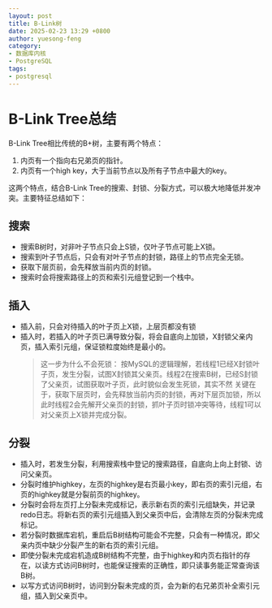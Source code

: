 ```yaml
---
layout: post
title: B-Link树
date: 2025-02-23 13:29 +0800
author: yuesong-feng
category:
- 数据库内核
- PostgreSQL
tags:
- postgresql
---
```


# B-Link Tree总结

B-Link Tree相比传统的B+树，主要有两个特点：
1. 内页有一个指向右兄弟页的指针。
2. 内页有一个high key，大于当前节点以及所有子节点中最大的key。

这两个特点，结合B-Link Tree的搜索、封锁、分裂方式，可以极大地降低并发冲突。主要特征总结如下：

## 搜索
- 搜索B树时，对非叶子节点只会上S锁，仅叶子节点可能上X锁。
- 搜索到叶子节点后，只会有对叶子节点的封锁，路径上的节点完全无锁。
- 获取下层页前，会先释放当前内页的封锁。
- 搜索时会将搜索路径上的页和索引元组登记到一个栈中。

## 插入
- 插入前，只会对待插入的叶子页上X锁，上层页都没有锁
- 插入时，若插入的叶子页已满导致分裂，将会自底向上加锁，X封锁父亲内页，插入索引元组，保证锁粒度始终是最小的。
    > 这一步为什么不会死锁：
    > 按MySQL的逻辑理解，若线程1已经X封锁叶子页，发生分裂，试图X封锁其父亲页。线程2在搜索B树，已经S封锁了父亲页，试图获取叶子页，此时貌似会发生死锁，其实不然
    > 关键在于，获取下层页时，会先释放当前内页的封锁，再对下层页加锁，所以此时线程2会先解开父亲页的封锁，抓叶子页时锁冲突等待，线程1可以对父亲页上X锁并完成分裂。

## 分裂
- 插入时，若发生分裂，利用搜索栈中登记的搜索路径，自底向上向上封锁、访问父亲页。
- 分裂时维护highkey，左页的highkey是右页最小key，即右页的索引元组，右页的highkey就是分裂前页的highkey。
- 分裂时会将左页打上分裂未完成标记，表示新右页的索引元组缺失，并记录redo日志。将新右页的索引元组插入到父亲页中后，会清除左页的分裂未完成标记。
- 若分裂时数据库宕机，重启后B树结构可能会不完整，只会有一种情况，即父亲内页中缺少分裂产生的新右页的索引元组。
- 即使分裂未完成宕机造成B树结构不完整，由于highkey和内页右指针的存在，以读方式访问B树时，也能保证搜索的正确性，即只读事务能正常查询该B树。
- 以写方式访问B树时，访问到分裂未完成的页，会为新的右兄弟页补全索引元组，插入到父亲页中。
